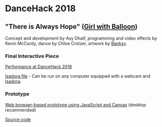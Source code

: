 # DanceHack 2018
## "There is Always Hope" ([Girl with Balloon](https://en.wikipedia.org/wiki/Girl_with_Balloon))
Concept and development by Asy Dhaif, programming and video effects by Kevin McCurdy, dance by Chloe Crotzer, artwork by [Banksy](http://banksy.co.uk/).

### Final Interactive Piece
[Performance at DanceHack 2018](https://youtu.be/nloOrMT7kUk)

[Isadora file](random%20moves.izz) - Can be run on any computer equipped with a webcam and [Isadora](https://troikatronix.com/).

### Prototype
[Web browser-based prototype using JavaScript and Canvas](https://khmccurdy.github.io/dancehack2018/dh%201.html) (desktop recommended)

[Source code](dh%201.js)
